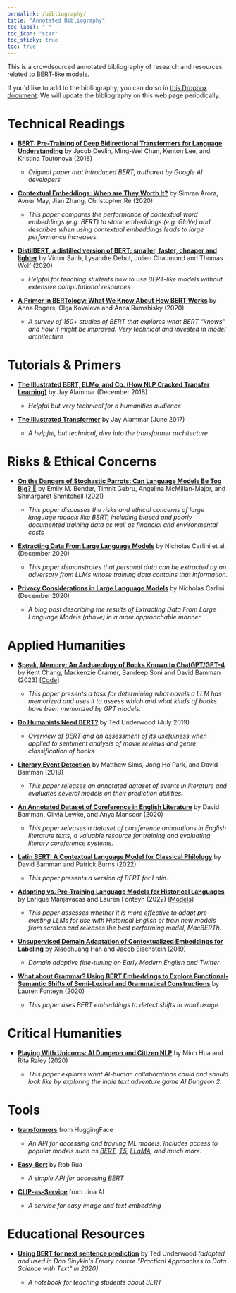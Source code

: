 ```yaml
---
permalink: /bibliography/
title: "Annotated Bibliography"
toc_label: " "
toc_icon: "star"
toc_sticky: true
toc: true
---
```


This is a crowdsourced annotated bibliography of research and resources related to BERT-like models. 

If you'd like to add to the bibliography, you can do so in [this Dropbox document](https://www.dropbox.com/scl/fi/w9w2bs55o0fm1upl2hrhz/BERT-for-Humanists-Annotated-Bibliography.paper?dl=0&rlkey=7qtjce0tilgg42sn7kywwqloh). We will update the bibliography on this web page periodically.

# Technical Readings

- **[BERT: Pre-Training of Deep Bidirectional Transformers for Language Understanding](https://arxiv.org/pdf/1810.04805.pdf)** by Jacob Devlin, Ming-Wei Chan, Kenton Lee, and Kristina Toutonova (2018)

    - *Original paper that introduced BERT, authored by Google AI developers* 

- **[Contextual Embeddings: When are They Worth It?](https://www.aclweb.org/anthology/2020.acl-main.236/)** by Simran Arora, Avner May, Jian Zhang, Christopher Ré (2020)

    - *This paper compares the performance of contextual word embeddings (e.g. BERT) to static embeddings (e.g. GloVe) and describes when using contextual embeddings leads to large performance increases.*

-  **[DistilBERT, a distilled version of BERT: smaller, faster, cheaper and lighter](https://arxiv.org/abs/1910.01108)** by Victor Sanh, Lysandre Debut, Julien Chaumond and Thomas Wolf (2020) 

    - *Helpful for teaching students how to use BERT-like models without extensive computational resources*

-  **[A Primer in BERTology: What We Know About How BERT Works](https://www.mitpressjournals.org/doi/full/10.1162/tacl_a_00349#)** by Anna Rogers, Olga Kovaleva and Anna Rumshisky (2020)

    - *A survey of 150+ studies of BERT that explores what BERT* *“knows”* *and how it might be improved. Very technical and invested in model architecture* 

# Tutorials & Primers

- **[The Illustrated BERT, ELMo, and Co. (How NLP Cracked Transfer Learning)](http://jalammar.github.io/illustrated-bert/)** by Jay Alammar (December 2018)

    - *Helpful but very technical for a humanities audience* 

- **[The Illustrated Transformer](https://jalammar.github.io/illustrated-transformer/)** by Jay Alammar (June 2017)
    - *A helpful, but technical, dive into the transformer architecture*

# Risks & Ethical Concerns

- **[On the Dangers of Stochastic Parrots: Can Language Models Be Too Big? 🦜](https://dl.acm.org/doi/10.1145/3442188.3445922)** by Emily M. Bender, Timnit Gebru, Angelina McMillan-Major, and Shmargaret Shmitchell (2021)

    - *This paper discusses the risks and ethical concerns of large language models like BERT, including biased and poorly documented training data as well as financial and environmental costs*

- **[Extracting Data From Large Language Models](https://arxiv.org/pdf/2012.07805.pdf)** by Nicholas Carlini et al. (December 2020)

    - *This paper demonstrates that personal data can be extracted by an adversary from LLMs whose training data contains that information.*

- **[Privacy Considerations in Large Language Models](https://ai.googleblog.com/2020/12/privacy-considerations-in-large.html)** by Nicholas Carlini (December 2020)

    - *A blog post describing the results of Extracting Data From Large Language Models (above) in a more approachable manner.*

# Applied Humanities

- **[Speak, Memory: An Archaeology of Books Known to ChatGPT/GPT-4](https://aclanthology.org/2023.emnlp-main.453/)** by Kent Chang, Mackenzie Cramer, Sandeep Soni and David Bamman (2023) [[Code](https://github.com/bamman-group/gpt4-books)]

    - *This paper presents a task for determining what novels a LLM has memorized and uses it to assess which and what kinds of books have been memorized by GPT models.*

-  **[Do Humanists Need BERT?](https://tedunderwood.com/2019/07/15/do-humanists-need-bert/10)** by Ted Underwood (July 2019)

    - *Overview of BERT and an assessment of its usefulness when applied to sentiment analysis of movie reviews and genre classification of books* 

-  **[Literary Event Detection](https://doi.org/10.18653/v1/P19-1353)** by Matthew Sims, Jong Ho Park, and David Bamman (2019)

    - *This paper releases an annotated dataset of events in literature and evaluates several models on their prediction abilities.*

- **[An Annotated Dataset of Coreference in English Literature](https://arxiv.org/abs/1912.01140)** by David Bamman, Olivia Lewke, and Anya Mansoor (2020)

    - *This paper releases a dataset of coreference annotations in English literature texts, a valuable resource for training and evaluating literary coreference systems.*

- **[Latin BERT: A Contextual Language Model for Classical Philology](https://arxiv.org/abs/2009.10053)** by David Bamman and Patrick Burns (2022)

    - *This paper presents a version of BERT for Latin.*

- **[Adapting vs. Pre-Training Language Models for Historical Languages](https://jdmdh.episciences.org/9690/pdf)** by Enrique Manjavacas and Lauren Fonteyn (2022) [[Models](https://macberth.netlify.app)]

    - *This paper assesses whether it is more effective to adapt pre-existing LLMs for use with Historical English or train new models from scratch and releases the best performing model, MacBERTh.*

- **[Unsupervised Domain Adaptation of Contextualized Embeddings for Labeling](https://www.aclweb.org/anthology/D19-1433/)** by Xiaochuang Han and Jacob Eisenstein (2019) 

    - *Domain adaptive fine-tuning on Early Modern English and Twitter*

- **[What about Grammar? Using BERT Embeddings to Explore Functional-Semantic Shifts of Semi-Lexical and Grammatical Constructions](http://ceur-ws.org/Vol-2723/short15.pdf)** by Lauren Fonteyn (2020) 

    - *This paper uses BERT embeddings to detect shifts in word usage.*

# Critical Humanities

- **[Playing With Unicorns: AI Dungeon and Citizen NLP](http://www.digitalhumanities.org/dhq/vol/14/4/000533/000533.html)** by Minh Hua and Rita Raley (2020)

    - *This paper explores what AI-human collaborations could and should look like by exploring the indie text adventure game AI Dungeon 2.*

# Tools

- **[transformers](https://huggingface.co/transformers/index.html)** from HuggingFace

    - *An API for accessing and training ML models. Includes access to popular models such as [BERT](https://huggingface.co/docs/transformers/model_doc/bert), [T5](https://huggingface.co/docs/transformers/model_doc/t5), [LLaMA](https://huggingface.co/docs/transformers/model_doc/llama), and much more.*

-  **[Easy-Bert](https://github.com/robrua/easy-bert)** by Rob Rua

    - *A simple API for accessing BERT* 

-  **[CLIP-as-Service](https://github.com/jina-ai/clip-as-service)** from Jina AI

    - *A service for easy image and text embedding* 

# Educational Resources

- **[Using BERT for next sentence prediction](https://github.com/sinykin/QTM-340/blob/master/notebooks/class21-BERT-next-sentence-inclass-ds.ipynb)** by Ted Underwood *(adapted and used in Dan Sinykin's Emory course "Practical Approaches to Data Science with Text" in 2020)*

    - *A notebook for teaching students about BERT*